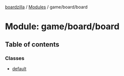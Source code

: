 [boardzilla](../index.md) / [Modules](../modules.md) / game/board/board

# Module: game/board/board

## Table of contents

### Classes

- [default](../classes/game_board_board.default.md)
